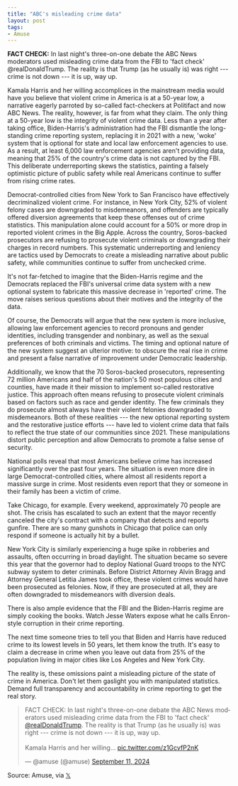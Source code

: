 ```yaml
---
title: "ABC's misleading crime data"
layout: post
tags:
- Amuse
---
```


**FACT CHECK:** In last night's three-on-one debate the ABC News moderators used misleading crime data from the FBI to 'fact check' @realDonaldTrump. The reality is that Trump (as he usually is) was right --- crime is not down --- it is up, way up.

Kamala Harris and her willing accomplices in the mainstream media would have you believe that violent crime in America is at a 50-year low, a narrative eagerly parroted by so-called fact-checkers at Politifact and now ABC News. The reality, however, is far from what they claim. The only thing at a 50-year low is the integrity of violent crime data. Less than a year after taking office, Biden-Harris's administration had the FBI dismantle the long-standing crime reporting system, replacing it in 2021 with a new, 'woke' system that is optional for state and local law enforcement agencies to use. As a result, at least 6,000 law enforcement agencies aren't providing data, meaning that 25% of the country's crime data is not captured by the FBI. This deliberate underreporting skews the statistics, painting a falsely optimistic picture of public safety while real Americans continue to suffer from rising crime rates.

Democrat-controlled cities from New York to San Francisco have effectively decriminalized violent crime. For instance, in New York City, 52% of violent felony cases are downgraded to misdemeanors, and offenders are typically offered diversion agreements that keep these offenses out of crime statistics. This manipulation alone could account for a 50% or more drop in reported violent crimes in the Big Apple. Across the country, Soros-backed prosecutors are refusing to prosecute violent criminals or downgrading their charges in record numbers. This systematic underreporting and leniency are tactics used by Democrats to create a misleading narrative about public safety, while communities continue to suffer from unchecked crime.

It's not far-fetched to imagine that the Biden-Harris regime and the Democrats replaced the FBI's universal crime data system with a new optional system to fabricate this massive decrease in 'reported' crime. The move raises serious questions about their motives and the integrity of the data.

Of course, the Democrats will argue that the new system is more inclusive, allowing law enforcement agencies to record pronouns and gender identities, including transgender and nonbinary, as well as the sexual preferences of both criminals and victims. The timing and optional nature of the new system suggest an ulterior motive: to obscure the real rise in crime and present a false narrative of improvement under Democratic leadership.

Additionally, we know that the 70 Soros-backed prosecutors, representing 72 million Americans and half of the nation's 50 most populous cities and counties, have made it their mission to implement so-called restorative justice. This approach often means refusing to prosecute violent criminals based on factors such as race and gender identity. The few criminals they do prosecute almost always have their violent felonies downgraded to misdemeanors. Both of these realities --- the new optional reporting system and the restorative justice efforts --- have led to violent crime data that fails to reflect the true state of our communities since 2021. These manipulations distort public perception and allow Democrats to promote a false sense of security.

National polls reveal that most Americans believe crime has increased significantly over the past four years. The situation is even more dire in large Democrat-controlled cities, where almost all residents report a massive surge in crime. Most residents even report that they or someone in their family has been a victim of crime.

Take Chicago, for example. Every weekend, approximately 70 people are shot. The crisis has escalated to such an extent that the mayor recently canceled the city's contract with a company that detects and reports gunfire. There are so many gunshots in Chicago that police can only respond if someone is actually hit by a bullet.

New York City is similarly experiencing a huge spike in robberies and assaults, often occurring in broad daylight. The situation became so severe this year that the governor had to deploy National Guard troops to the NYC subway system to deter criminals. Before District Attorney Alvin Bragg and Attorney General Letitia James took office, these violent crimes would have been prosecuted as felonies. Now, if they are prosecuted at all, they are often downgraded to misdemeanors with diversion deals.

There is also ample evidence that the FBI and the Biden-Harris regime are simply cooking the books. Watch Jesse Waters expose what he calls Enron-style corruption in their crime reporting.

The next time someone tries to tell you that Biden and Harris have reduced crime to its lowest levels in 50 years, let them know the truth. It's easy to claim a decrease in crime when you leave out data from 25% of the population living in major cities like Los Angeles and New York City.

The reality is, these omissions paint a misleading picture of the state of crime in America. Don't let them gaslight you with manipulated statistics. Demand full transparency and accountability in crime reporting to get the real story.

<blockquote class="twitter-tweet"><p lang="en" dir="ltr">FACT CHECK: In last night&#39;s three-on-one debate the ABC News moderators used misleading crime data from the FBI to &#39;fact check&#39; <a href="https://twitter.com/realDonaldTrump?ref_src=twsrc%5Etfw">@realDonaldTrump</a>. The reality is that Trump (as he usually is) was right --- crime is not down --- it is up, way up. <br><br>Kamala Harris and her willing… <a href="https://t.co/z1GcvfP2nK">pic.twitter.com/z1GcvfP2nK</a></p>&mdash; @amuse (@amuse) <a href="https://twitter.com/amuse/status/1833844205036216355?ref_src=twsrc%5Etfw">September 11, 2024</a></blockquote> <script async src="https://platform.twitter.com/widgets.js" charset="utf-8"></script>

Source: Amuse, via [𝕏](https://x.com)
